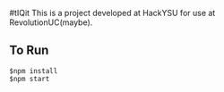 #tIQit
This is a project developed at HackYSU for use at RevolutionUC(maybe). 

## To Run
```
$npm install
$npm start
```



